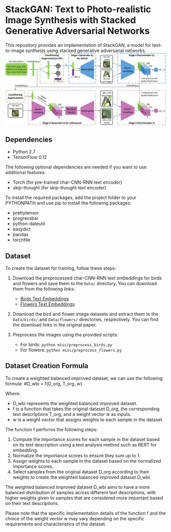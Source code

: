# StackGAN: Text to Photo-realistic Image Synthesis with Stacked Generative Adversarial Networks

This repository provides an implementation of StackGAN, a model for text-to-image synthesis using stacked generative adversarial networks. 
![Framework](/framework.jpg)

## Dependencies

- Python 2.7
- TensorFlow 0.12

The following optional dependencies are needed if you want to use additional features:
- Torch (for pre-trained char-CNN-RNN text encoder)
- skip-thought (for skip-thought text encoder)

To install the required packages, add the project folder to your PYTHONPATH and use pip to install the following packages:
- prettytensor
- progressbar
- python-dateutil
- easydict
- pandas
- torchfile

## Dataset

To create the dataset for training, follow these steps:

1. Download the preprocessed char-CNN-RNN text embeddings for birds and flowers and save them to the `Data/` directory. You can download them from the following links:
   - [Birds Text Embeddings](https://drive.google.com/open?id=0B3y_msrWZaXLT1BZdVdycDY5TEE)
   - [Flowers Text Embeddings](https://drive.google.com/open?id=0B3y_msrWZaXLaUc0UXpmcnhaVmM)

2. Download the bird and flower image datasets and extract them to the `Data/birds/` and `Data/flowers/` directories, respectively. You can find the download links in the original paper.

3. Preprocess the images using the provided scripts:
   - For birds: `python misc/preprocess_birds.py`
   - For flowers: `python misc/preprocess_flowers.py`

## Dataset Creation Formula

To create a weighted balanced improved dataset, we can use the following formula:
#D_wbi = f(D_org, T_org, w)

Where:
- D_wbi represents the weighted balanced improved dataset.
- f is a function that takes the original dataset D_org, the corresponding text descriptions T_org, and a weight vector w as inputs.
- w is a weight vector that assigns weights to each sample in the dataset.

The function f performs the following steps:
1. Compute the importance scores for each sample in the dataset based on its text description using a text analysis method such as BERT for embedding.
2. Normalize the importance scores to ensure they sum up to 1.
3. Assign weights to each sample in the dataset based on the normalized importance scores.
4. Select samples from the original dataset D_org according to their weights to create the weighted balanced improved dataset D_wbi.

The weighted balanced improved dataset D_wbi aims to have a more balanced distribution of samples across different text descriptions, with higher weights given to samples that are considered more important based on their text descriptions.

Please note that the specific implementation details of the function f and the choice of the weight vector w may vary depending on the specific requirements and characteristics of the dataset.


